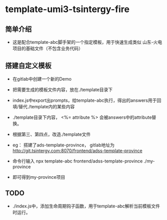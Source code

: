 # template-umi3-tsintergy-fire

## 简单介绍

- 这是配合template-abc脚手架的一个指定模板，用于快速生成类似 山东-火电 项目的基础文件（不包含业务代码）


## 搭建自定义模板

- 在gitlab中创建一个新的Demo
- 把需要生成的模板文件内容，放在./template目录下
- index.js中export出prompts，给template-abc执行，得出的answers用于回填/替代./template内的某些内容
- ./template目录下内容， <%= attribute %> 会被answers中的attribute替换。
- 根据第三、第四点，改造./template文件

- eg： 搭建了ads-template-province， gitlab地址为 http://git.tsintergy.com:8070/frontend/adss-template-province
- 命令行输入 npx template-abc  frontend/adss-template-province ./my-province
- 即可得到my-province项目

## TODO

- ./index.js中，添加生命周期钩子函数，用于template-abc解析当前模板文件时运行。